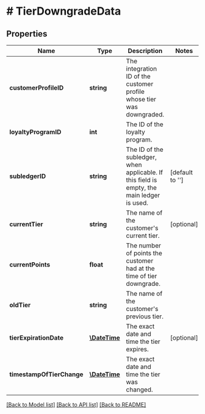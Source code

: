 # # TierDowngradeData

## Properties

Name | Type | Description | Notes
------------ | ------------- | ------------- | -------------
**customerProfileID** | **string** | The integration ID of the customer profile whose tier was downgraded. | 
**loyaltyProgramID** | **int** | The ID of the loyalty program. | 
**subledgerID** | **string** | The ID of the subledger, when applicable. If this field is empty, the main ledger is used. | [default to '']
**currentTier** | **string** | The name of the customer&#39;s current tier. | [optional] 
**currentPoints** | **float** | The number of points the customer had at the time of tier downgrade. | 
**oldTier** | **string** | The name of the customer&#39;s previous tier. | 
**tierExpirationDate** | [**\DateTime**](\DateTime.md) | The exact date and time the tier expires. | [optional] 
**timestampOfTierChange** | [**\DateTime**](\DateTime.md) | The exact date and time the tier was changed. | 

[[Back to Model list]](../../README.md#documentation-for-models) [[Back to API list]](../../README.md#documentation-for-api-endpoints) [[Back to README]](../../README.md)


